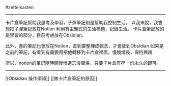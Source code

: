 #zettelkasten 

---

卡片盒筆記幫助我思考及學習，子彈筆記則是幫助我控制生活。
以我來說，我會想把子彈筆記放在Notion 利用有主題式的生活標題，記錄生活。
卡片盒筆記放的是學習的部分，目前考慮放在Obsidian。

此外，書的筆記也會放在Notion，直到要整理成觀念，才會放到Obsidian
如果是之前的筆記，有看到有需要再把他轉移到卡片盒裡面，慢慢增長，保持興趣

所以，notion的筆記隨時間慢慢遺忘沒關係，只要卡片盒有存一份永久的即可。

---

[[Obsidian 操作須知]]
[[做卡片盒筆記的原因]]